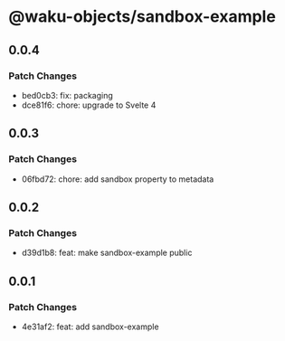 # @waku-objects/sandbox-example

## 0.0.4

### Patch Changes

- bed0cb3: fix: packaging
- dce81f6: chore: upgrade to Svelte 4

## 0.0.3

### Patch Changes

- 06fbd72: chore: add sandbox property to metadata

## 0.0.2

### Patch Changes

- d39d1b8: feat: make sandbox-example public

## 0.0.1

### Patch Changes

- 4e31af2: feat: add sandbox-example
